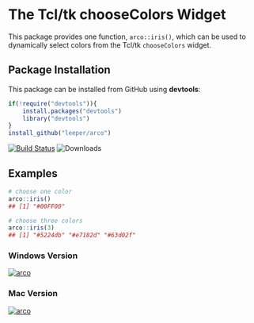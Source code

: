 # The Tcl/tk chooseColors Widget #

This package provides one function, `arco::iris()`, which can be used to dynamically select colors from the Tcl/tk `chooseColors` widget.

## Package Installation ##

This package can be installed from GitHub using **devtools**:

```R
if(!require("devtools")){
    install.packages("devtools")
    library("devtools")
}
install_github("leeper/arco")
```

[![Build Status](https://travis-ci.org/leeper/arco.png?branch=master)](https://travis-ci.org/leeper/arco)
![Downloads](http://cranlogs.r-pkg.org/badges/arco)

## Examples ##

```R
# choose one color
arco::iris()
## [1] "#00FF00"

# choose three colors
arco::iris(3)
## [1] "#5224db" "#e7182d" "#63d02f"
```

### Windows Version ###

[![arco](http://i.imgur.com/8JkBCGj.png)](http://i.imgur.com/8JkBCGj.png)

### Mac Version ###

[![arco](https://www.evernote.com/shard/s1/sh/1cd42999-f081-41f6-98c5-e33110b54346/1af2a6bd5aa20d3b/res/b6f7cbaa-136a-4703-9cc6-4e0bd3676258/skitch.png)](https://www.evernote.com/shard/s1/sh/1cd42999-f081-41f6-98c5-e33110b54346/1af2a6bd5aa20d3b/res/b6f7cbaa-136a-4703-9cc6-4e0bd3676258/skitch.png)
